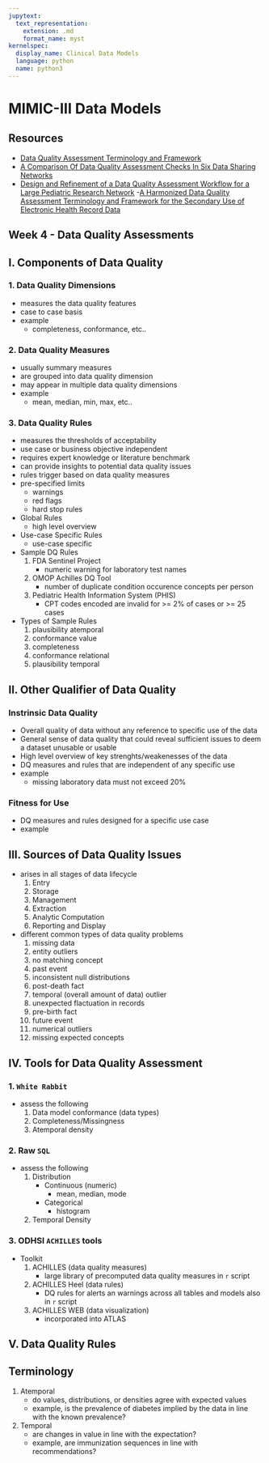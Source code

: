 ```yaml
---
jupytext:
  text_representation:
    extension: .md
    format_name: myst
kernelspec:
  display_name: Clinical Data Models
  language: python
  name: python3
---
```


# MIMIC-III Data Models #

## Resources
- [ Data Quality Assessment Terminology and Framework](https://d3c33hcgiwev3.cloudfront.net/fkVrCgrOEemP8Qpm209XvA_7e56a8a00ace11e99ff16dafffcf4ae2_Kahn---2016---A-Harmonized-Data-Quality-Assessment-Terminology-and-Framework-for-the-Secondary-Use-of-Electronic-Health-Record-Data.pdf?Expires=1602115200&Signature=eL0CUF-~L3ODe3SAEfSrQjWzRKjNtWqrhjIyWt3eZqcew1J0k1pmOyS64Ub2TK1zNvO8bcjFsF8cBQVsQhAxNXvTTcM1wfzetRw2mxun4DG2HFJ7n9NNF5v~hXSDhFcbkoyhAbRbWKXSsUr3udJnRANXqter2xLuoTplyf6Vs7E_&Key-Pair-Id=APKAJLTNE6QMUY6HBC5A)
- [A Comparison Of Data Quality Assessment
Checks In Six Data Sharing Networks](https://d3c33hcgiwev3.cloudfront.net/MOi60ArOEem5_xLqNrIdUA_30fb0a100ace11e9be2dd9993e1c644d_Callahan---2017---A-comparison-of-Data-Quality-Assessment-Checks-in-Six-Data-Sharing-Networks.pdf?Expires=1602115200&Signature=eJpiEb9fBzTpSTY~42xzeUmF0~dEB--Wq3iSHZMKVPVzUqII3wmgefK5P6JdjLzNfGIenImYASeJ4GHhxazjh46xcmPxlCMp6zQEywVUNqSbPLwL730NgyF-keK76BF8dudp6oG-cVqT6cUWTSz6hBLrPQq6OrNWZDaojSxMQqQ_&Key-Pair-Id=APKAJLTNE6QMUY6HBC5A)
- [Design and Refinement of a Data Quality Assessment Workflow for a Large Pediatric Research Network](https://www.ncbi.nlm.nih.gov/pmc/articles/PMC6676917/)
-[A Harmonized Data Quality Assessment Terminology and Framework for the Secondary Use of Electronic Health Record Data](https://www.ncbi.nlm.nih.gov/pmc/articles/PMC5051581/)
## Week 4 - Data Quality Assessments

## I. Components of Data Quality
### 1. Data Quality Dimensions
- measures the data quality features
- case to case basis
- example
    - completeness, conformance, etc..

### 2. Data Quality Measures 
- usually summary measures
- are grouped into data quality dimension
- may appear in multiple data quality dimensions
- example
    - mean, median, min, max, etc..

### 3. Data Quality Rules 
- measures the thresholds of acceptability
- use case or business objective independent
- requires expert knowledge or literature benchmark
- can provide insights to potential data quality issues
- rules trigger based on data quality measures
- pre-specified limits
    - warnings
    - red flags
    - hard stop rules
- Global Rules
    - high level overview
- Use-case Specific Rules
    - use-case specific 
- Sample DQ Rules
    1. FDA Sentinel Project
        - numeric warning for laboratory test names
    1. OMOP Achilles DQ Tool
        - number of duplicate condition occurence concepts per person
    1. Pediatric Health Information System (PHIS)
        - CPT codes encoded are invalid for >= 2% of cases or >= 25 cases
- Types of Sample Rules
    1. plausibility atemporal
    1. conformance value
    1. completeness
    1. conformance relational
    1. plausibility temporal
    
  
## II. Other Qualifier of Data Quality
### Instrinsic Data Quality
- Overall quality of data without any reference to specific use of the data
- General sense of data quality that could reveal sufficient issues to deem a dataset unusable or usable
- High level overview of key strenghts/weakenesses of the data
- DQ measures and rules that are independent of any specific use
- example
    - missing laboratory data must not exceed 20%
    
### Fitness for Use
- DQ measures and rules designed for a specific use case
- example


## III. Sources of Data Quality Issues
- arises in all stages of data lifecycle
    1. Entry
    1. Storage
    1. Management
    1. Extraction
    1. Analytic Computation
    1. Reporting and Display
- different common types of data quality problems
    1. missing data
    1. entity outliers
    1. no matching concept
    1. past event
    1. inconsistent null distributions
    1. post-death fact
    1. temporal (overall amount of data) outlier
    1. unexpected flactuation in records
    1. pre-birth fact
    1. future event
    1. numerical outliers
    1. missing expected concepts
    
## IV. Tools for Data Quality Assessment 
### 1. `White Rabbit` 
- assess the following
    1. Data model conformance (data types)
    1. Completeness/Missingness
    1. Atemporal density
    
### 2. Raw `SQL` 
- assess the following
    1. Distribution
        - Continuous (numeric)
            - mean, median, mode
        - Categorical
            - histogram
    1. Temporal Density
    
### 3. ODHSI `ACHILLES` tools 
- Toolkit
    1. ACHILLES (data quality measures)
        - large library of precomputed data quality measures in `r` script
    1. ACHILLES Heel (data rules) 
        - DQ rules for alerts an warnings across all tables and models also in `r` script
    1. ACHILLES WEB (data visualization)
        - incorporated into ATLAS

## V. Data Quality Rules
    
## Terminology
1. Atemporal 
    - do values, distributions, or densities agree with expected values 
    - example, is the prevalence of diabetes implied by the data in line with the known prevalence?
1. Temporal 
    - are changes in value in line with the expectation?
    - example, are immunization sequences in line with recommendations? 